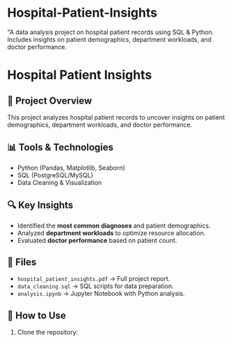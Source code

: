 # Hospital-Patient-Insights
"A data analysis project on hospital patient records using SQL &amp; Python. Includes insights on patient demographics, department workloads, and doctor performance.
# Hospital Patient Insights

## 📌 Project Overview
This project analyzes hospital patient records to uncover insights on patient demographics, department workloads, and doctor performance.

## 📊 Tools & Technologies
- Python (Pandas, Matplotlib, Seaborn)
- SQL (PostgreSQL/MySQL)
- Data Cleaning & Visualization

## 🔍 Key Insights
- Identified the **most common diagnoses** and patient demographics.
- Analyzed **department workloads** to optimize resource allocation.
- Evaluated **doctor performance** based on patient count.

## 📁 Files
- `hospital_patient_insights.pdf` → Full project report.
- `data_cleaning.sql` → SQL scripts for data preparation.
- `analysis.ipynb` → Jupyter Notebook with Python analysis.

## 🚀 How to Use
1. Clone the repository:

